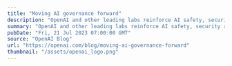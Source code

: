 ```yaml
---
title: "Moving AI governance forward"
description: "OpenAI and other leading labs reinforce AI safety, security and trustworthiness through voluntary commitments."
summary: "OpenAI and other leading labs reinforce AI safety, security and trustworthiness through voluntary commitments."
pubDate: "Fri, 21 Jul 2023 07:00:00 GMT"
source: "OpenAI Blog"
url: "https://openai.com/blog/moving-ai-governance-forward"
thumbnail: "/assets/openai_logo.png"
---
```


